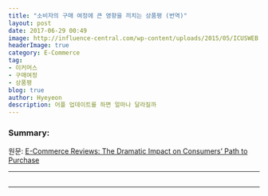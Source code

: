 ```yaml
---
title: "소비자의 구매 여정에 큰 영향을 끼치는 상품평 (번역)"
layout: post
date: 2017-06-29 00:49
image: http://influence-central.com/wp-content/uploads/2015/05/ICUSWEB.png
headerImage: true
category: E-Commerce
tag:
- 이커머스
- 구매여정
- 상품평
blog: true
author: Hyeyeon
description: 어플 업데이트를 하면 얼마나 달라질까
---
```


### Summary:

원문: [E-Commerce Reviews: The Dramatic Impact on Consumers’ Path to Purchase](http://influence-central.com/e-commerce-reviews-the-dramatic-impact-of-online-reviews-on-consumers-purchasing-journey/)

---

## 

---

